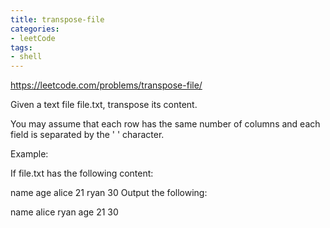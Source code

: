 ```yaml
---
title: transpose-file
categories: 
- leetCode
tags:
- shell
---
```


https://leetcode.com/problems/transpose-file/


Given a text file file.txt, transpose its content.

You may assume that each row has the same number of columns and each field is separated by the ' ' character.

Example:

If file.txt has the following content:

name age
alice 21
ryan 30
Output the following:

name alice ryan
age 21 30